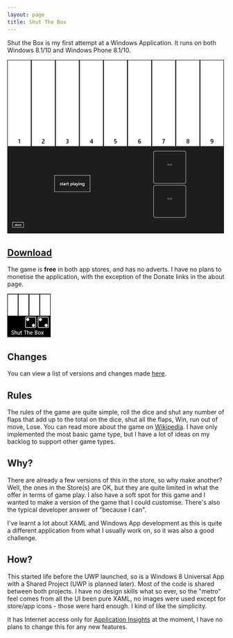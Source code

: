 ```yaml
---
layout: page
title: Shut The Box
---
```

Shut the Box is my first attempt at a Windows Application. It runs on both Windows 8.1/10 and Windows Phone 8.1/10.

![Screenshot][3]

## [Download][2]
The game is **free** in both app stores, and has no adverts. I have no plans to monetise the application, with the exception of the Donate links in the about page.  

[![Download Here][2]][4]

## Changes
You can view a list of versions and changes made [here][6].

## Rules

The rules of the game are quite simple, roll the dice and shut any number of flaps that add up to the 
total on the dice, shut all the flaps, Win, run out of move, Lose. You can read more about the game on 
[Wikipedia][1]. I have only implemented the most basic game type, but I have a lot of ideas on my backlog
to support other game types.

## Why?
There are already a few versions of this in the store, so why make another? Well, the ones in the Store(s) are OK, but they are quite limited in what the offer in terms of game play. 
I also have a soft spot for this game and I wanted to make a version of the
game that I could customise. There's also the typical developer answer of "because I can".

I've learnt a lot about XAML and Windows App development as this is quite a different application from what
I usually work on, so it was also a good challenge.

## How?
This started life before the UWP launched, so is a Windows 8 Universal App with a Shared Project (UWP is planned later).
Most of the code is shared between both projects. I have no design skills what so ever, so the "metro" feel comes from 
all the UI been pure XAML, no images were used except for store/app icons - those were hard enough. I kind of like the simplicity.

It has Internet access only for [Application Insights][5] at the moment, I have no plans to change this for any new features.

 [1]:https://en.wikipedia.org/wiki/Shut_the_Box
 [2]:store-icon.png
 [3]:screenshot.png
 [4]:https://www.microsoft.com/en-us/store/apps/shut-the-box/9nblggh690qb
 [5]:https://azure.microsoft.com/en-gb/services/application-insights/
 [6]:changes.html